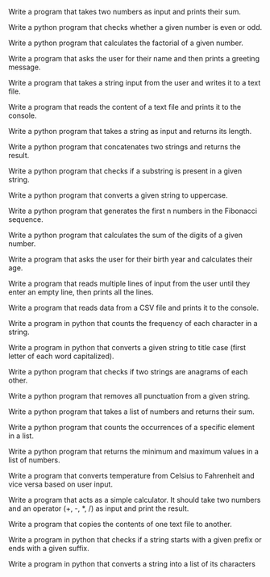 Write a program that takes two numbers as input and prints their sum.

Write a python program that checks whether a given number is even or odd.

Write a python program that calculates the factorial of a given number.

Write a program that asks the user for their name and then prints a greeting message.

Write a program that takes a string input from the user and writes it to a text file.

Write a program that reads the content of a text file and prints it to the console.

Write a python program that takes a string as input and returns its length.

Write a python program that concatenates two strings and returns the result.

Write a python program that checks if a substring is present in a given string.

Write a python program that converts a given string to uppercase.

Write a python program that generates the first n numbers in the Fibonacci sequence.

Write a python program that calculates the sum of the digits of a given number.

Write a program that asks the user for their birth year and calculates their age.

Write a program that reads multiple lines of input from the user until they enter an empty line, then prints all the lines.

Write a program that reads data from a CSV file and prints it to the console.

Write a program in python that counts the frequency of each character in a string.

Write a program in python that converts a given string to title case (first letter of each word capitalized).

Write a python program that checks if two strings are anagrams of each other.

Write a python program that removes all punctuation from a given string.

Write a python program that takes a list of numbers and returns their sum.

Write a python program that counts the occurrences of a specific element in a list.

Write a python program that returns the minimum and maximum values in a list of numbers.

Write a program that converts temperature from Celsius to Fahrenheit and vice versa based on user input.

Write a program that acts as a simple calculator. It should take two numbers and an operator (+, -, *, /) as input and print the result.

Write a program that copies the contents of one text file to another.

Write a program in python that checks if a string starts with a given prefix or ends with a given suffix.

Write a program in python that converts a string into a list of its characters
